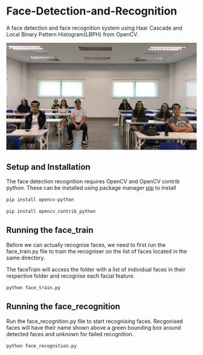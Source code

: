 # Face-Detection-and-Recognition
A face detection and face recognition system using Haar Cascade and Local Binary Pattern Histogram(LBPH) from OpenCV.

![face recognition output](https://github.com/Jia-yung/Face-Detection-and-Recognition/blob/master/output%20images/result.jpg)

## Setup and Installation
The face detection recognition requires OpenCV and OpenCV contrib python. These can be installed using package manager [pip](https://pip.pypa.io/en/stable/) to install
```bash
pip install opencv-python
```
```bash
pip install opencv_contrib_python
```
## Running the face_train
Before we can actually recognise faces, we need to first run the face_train.py file to train the recogniser on the list of faces located in the same directory.

The faceTrain will access the folder with a list of individual faces in their respective folder and recognise each facial feature. 
```bash
python face_train.py
```

## Running the face_recognition
Run the face_recognition.py file to start recognising faces. Recgonised faces will have their name shown above a green bounding box around detected faces and unknown for failed recognition.
```bash
python face_recognition.py
```

